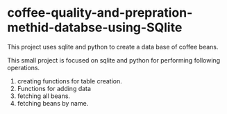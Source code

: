 # coffee-quality-and-prepration-methid-databse-using-SQlite

This project uses sqlite and python to create a data base of coffee beans.

This small project is focused on sqlite and python for performing following operations.
1. creating functions for table creation.
2. Functions for adding data
3. fetching all beans.
4. fetching beans by name.
